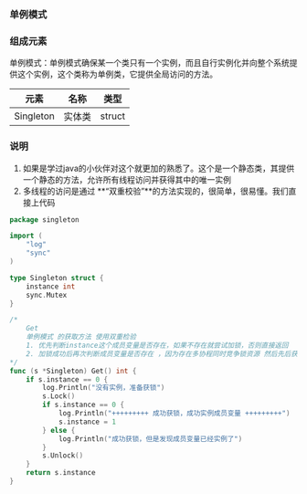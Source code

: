 ### 单例模式

### 组成元素

单例模式：单例模式确保某一个类只有一个实例，而且自行实例化并向整个系统提供这个实例，这个类称为单例类，它提供全局访问的方法。

| 元素               | 名称    | 类型        |
|------------------|-------|-----------|
| Singleton        | 实体类   | struct    |


### 说明

1. 如果是学过java的小伙伴对这个就更加的熟悉了。这个是一个静态类，其提供一个静态的方法，允许所有线程访问并获得其中的唯一实例
2. 多线程的访问是通过 **“双重校验”**的方法实现的，很简单，很易懂。我们直接上代码

```go
package singleton

import (
	"log"
	"sync"
)

type Singleton struct {
	instance int
	sync.Mutex
}

/* 
    Get
    单例模式 的获取方法 使用双重检验
    1. 优先判断instance这个成员变量是否存在，如果不存在就尝试加锁，否则直接返回
    2. 加锁成功后再次判断成员变量是否存在 ，因为存在多协程同时竞争锁资源 然后先后获得锁 所以需要再次判断
*/
func (s *Singleton) Get() int {
	if s.instance == 0 {
		log.Println("没有实例，准备获锁")
		s.Lock()
		if s.instance == 0 {
			log.Println("+++++++++ 成功获锁，成功实例成员变量 +++++++++")
			s.instance = 1
		} else {
			log.Println("成功获锁，但是发现成员变量已经实例了")
		}
		s.Unlock()
	}
	return s.instance
}

```